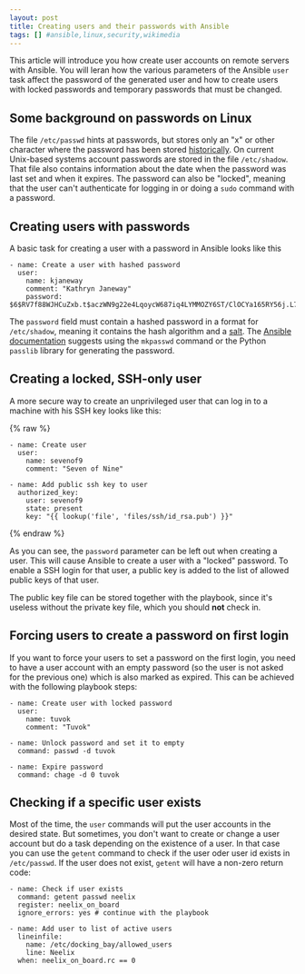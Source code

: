 ```yaml
---
layout: post
title: Creating users and their passwords with Ansible
tags: [] #ansible,linux,security,wikimedia
---
```

This article will introduce you how create user accounts on remote servers with Ansible. You will leran how the various parameters of the Ansible `user` task affect the password of the generated user and how to create users with locked passwords and temporary passwords that must be changed.

## Some background on passwords on Linux
The file `/etc/passwd` hints at passwords, but stores only an "x" or other character where the password has been stored [historically](https://en.wikipedia.org/wiki/Passwd#History).
On current Unix-based systems account passwords are stored in the file `/etc/shadow`. That file also contains information about the date when the password was last set and when it expires. The password can also be "locked", meaning that the user can't authenticate for logging in or doing a `sudo` command with a password.

## Creating users with passwords

A basic task for creating a user with a password in Ansible looks like this

```
- name: Create a user with hashed password
  user:
    name: kjaneway
    comment: "Kathryn Janeway"
    password: $6$RV7f88WJHCuZxb.t$aczWN9g22e4LqoycW687iq4LYMMOZY6ST/ClOCYa165RY56j.L7KLQTLhEDsOIyux4RSfUKRY67iLIXGwHFYO1
```

The `password` field must contain a hashed password in a format for `/etc/shadow`, meaning it contains the hash algorithm and a [salt](https://en.wikipedia.org/wiki/Salt_%28cryptography%29). The [Ansible documentation](http://docs.ansible.com/ansible/faq.html#how-do-i-generate-crypted-passwords-for-the-user-module) suggests using the `mkpasswd` command or the Python `passlib` library for generating the password.

## Creating a locked, SSH-only user

A more secure way to create an unprivileged user that can log in to a machine with his SSH key looks like this:

{% raw %}
```
- name: Create user
  user:
    name: sevenof9
    comment: "Seven of Nine"

- name: Add public ssh key to user
  authorized_key:
    user: sevenof9
    state: present
    key: "{{ lookup('file', 'files/ssh/id_rsa.pub') }}"
```
{% endraw %}

As you can see, the `password` parameter can be left out when creating a user. This will cause Ansible to create a user with a "locked" password. To enable a SSH login for that user, a public key is added to the list of allowed public keys of that user.

The public key file can be stored together with the playbook, since it's useless without the private key file, which you should **not** check in.

## Forcing users to create a password on first login

If you want to force your users to set a password on the first login, you need to have a user account with an empty password (so the user is not asked for the previous one) which is also marked as expired. This can be achieved with the following playbook steps:

```
- name: Create user with locked password
  user:
    name: tuvok
    comment: "Tuvok"

- name: Unlock password and set it to empty
  command: passwd -d tuvok

- name: Expire password
  command: chage -d 0 tuvok
```

## Checking if a specific user exists

Most of the time, the `user` commands will put the user accounts in the desired state. But sometimes, you don't want to create or change a user account but do a task depending on the existence of a user. In that case you can use the `getent` command to check if the user oder user id exists in `/etc/passwd`. If the user does not exist, `getent` will have a non-zero return code:

```
- name: Check if user exists
  command: getent passwd neelix
  register: neelix_on_board
  ignore_errors: yes # continue with the playbook

- name: Add user to list of active users
  lineinfile:
    name: /etc/docking_bay/allowed_users
    line: Neelix
  when: neelix_on_board.rc == 0
```
